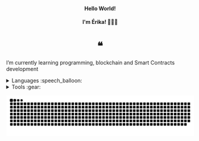 
<h4 align="center">Hello World!	</h4>
<h4 align="center">I'm Érika! 👩🏻‍💻</h4>
<h1 align="center">❝</h1>

<div align="">
I’m currently learning programming, blockchain and Smart Contracts development<p>
</div>

<details><summary>Languages :speech_balloon:</summary>

<p>

Java | Python | Golang | JavaScript | Solidity   
:---------: |:---------: |:---------: |:---------: |:---------: |
[.java](https://docs.oracle.com/javase/8/docs/) |[.py](https://www.python.org/) |[.go](https://go.dev/) |[.js](https://developer.mozilla.org/en-US/docs/Web/) |[.sol](https://soliditylang.org/) 

</p>

</details>

<details><summary>Tools :gear:</summary>

<p>

######

* Editor/IDEA
  - [VSCode](https://code.visualstudio.com/)</br >
  - [Sublime Text](https://www.sublimetext.com/)</br >
  - [IntelliJ IDEA](https://www.jetbrains.com/pt-br/idea/)</br >
* Runtime
  - [Node.js](https://nodejs.org/en/)</br >
    - [Express](https://expressjs.com/)</br >
    - [npm](https://www.npmjs.com/)</br >
* Ethereum protocol
  - [Ethereum](https://geth.ethereum.org/)
    - Sweet Tools (Smart Contracts)
      - [Remix](https://remix.ethereum.org/)
      - [Truffle](https://trufflesuite.com/)</br >
        - [Ganache](https://trufflesuite.com/ganache/)</br >
      - [Web3.js](https://web3js.readthedocs.io/)
      - [OpenZeppelin](https://www.openzeppelin.com/)
* DB
  - [MongoDB](https://www.mongodb.com/)</br >
  - [PostgreeSQL](https://www.postgresql.org/)</br >
* DevOps tool
  - [Git](https://git-scm.com/)

</p>

</details>

![](https://github.com/Platane/snk/raw/output/github-contribution-grid-snake.svg)


<!--

